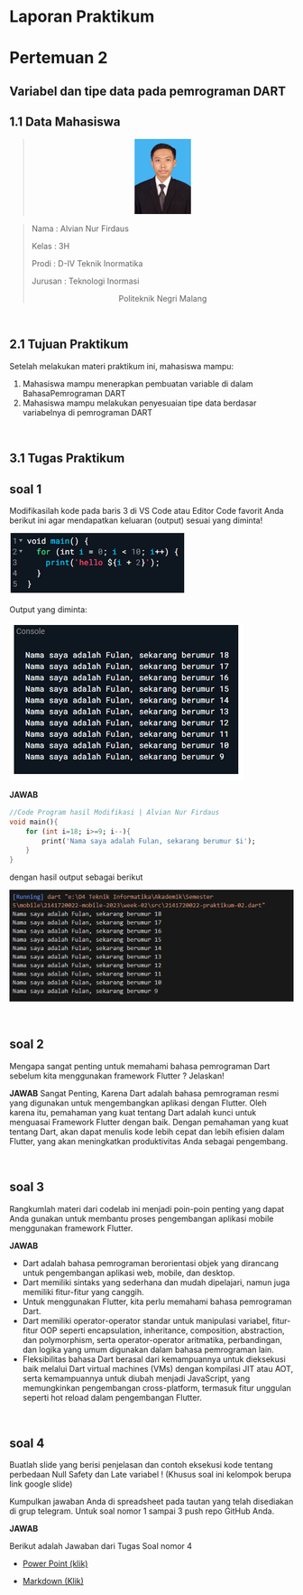 # **Laporan Praktikum**
# **Pertemuan 2**
## **Variabel dan tipe data pada pemrograman DART**


## **1.1 Data Mahasiswa**
><center><img src = "docs/alvian.jpg" width ="100"></center>

><p>Nama : Alvian Nur Firdaus<p>
>Kelas : 3H<p>
>Prodi : D-IV Teknik Inormatika<p>
>Jurusan : Teknologi Inormasi<p>
><center> Politeknik Negri Malang</center> 

<br>

## 2.1 Tujuan Praktikum
Setelah melakukan materi praktikum ini, mahasiswa mampu:

1. Mahasiswa mampu menerapkan pembuatan variable di dalam BahasaPemrograman DART
2. Mahasiswa mampu melakukan penyesuaian tipe data berdasar variabelnya di pemrograman DART

<br>

## 3.1 Tugas Praktikum

## soal 1
Modifikasilah kode pada baris 3 di VS Code atau Editor Code favorit Anda berikut ini agar mendapatkan keluaran (output) sesuai yang diminta!<p>
    <img src = "docs/01.PNG"><p>
Output yang diminta:<p>
    <img src = "docs/02.PNG"><p>

**JAWAB**
```dart
//Code Program hasil Modifikasi | Alvian Nur Firdaus
void main(){
    for (int i=18; i>=9; i--){
        print('Nama saya adalah Fulan, sekarang berumur $i');
    }
}
```
dengan hasil output sebagai berikut <p>
 <img src = "docs/JawabSoal1.PNG"><p>

<br>

## soal 2
Mengapa sangat penting untuk memahami bahasa pemrograman Dart sebelum kita menggunakan framework Flutter ? Jelaskan!

**JAWAB**
Sangat Penting, Karena Dart adalah bahasa pemrograman resmi yang digunakan untuk mengembangkan aplikasi dengan Flutter. Oleh karena itu, pemahaman yang kuat tentang Dart adalah kunci untuk menguasai Framework Flutter dengan baik. Dengan pemahaman yang kuat tentang Dart, akan dapat menulis kode lebih cepat dan lebih efisien dalam Flutter, yang akan meningkatkan produktivitas Anda sebagai pengembang.

<br>

## soal 3
Rangkumlah materi dari codelab ini menjadi poin-poin penting yang dapat Anda gunakan untuk membantu proses pengembangan aplikasi mobile menggunakan framework Flutter.

**JAWAB**
- Dart adalah bahasa pemrograman berorientasi objek yang dirancang untuk pengembangan aplikasi web, mobile, dan desktop.
- Dart memiliki sintaks yang sederhana dan mudah dipelajari, namun juga memiliki fitur-fitur yang canggih.
- Untuk menggunakan Flutter, kita perlu memahami bahasa pemrograman Dart.
- Dart memiliki operator-operator standar untuk manipulasi variabel, fitur-fitur OOP seperti encapsulation, inheritance, composition, abstraction, dan polymorphism, serta operator-operator aritmatika, perbandingan, dan logika yang umum digunakan dalam bahasa pemrograman lain.
- Fleksibilitas bahasa Dart berasal dari kemampuannya untuk dieksekusi baik melalui Dart virtual machines (VMs) dengan kompilasi JIT atau AOT, serta kemampuannya untuk diubah menjadi JavaScript, yang memungkinkan pengembangan cross-platform, termasuk fitur unggulan seperti hot reload dalam pengembangan Flutter.
<br>

## soal 4
Buatlah slide yang berisi penjelasan dan contoh eksekusi kode tentang perbedaan Null Safety dan Late variabel ! (Khusus soal ini kelompok berupa link google slide)

Kumpulkan jawaban Anda di spreadsheet pada tautan yang telah disediakan di grup telegram. Untuk soal nomor 1 sampai 3 push repo GitHub Anda.

**JAWAB**<p>
Berikut adalah Jawaban dari Tugas Soal nomor 4<p>
- [Power Point (klik)](https://www.canva.com/design/DAFtchccz5M/boMG7y_wubQaq-4roL2ouw/view?utm_content=DAFtchccz5M&utm_campaign=designshare&utm_medium=link&utm_source=publishsharelink)<p>
- [Markdown (Klik)](Laporan_Kelompok.md)<p>
